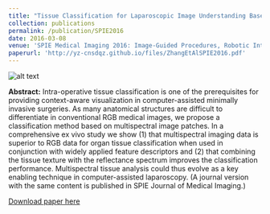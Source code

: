 ```yaml
---
title: "Tissue Classification for Laparoscopic Image Understanding Based on Multispectral Texture Analysis (oral)"
collection: publications
permalink: /publication/SPIE2016
date: 2016-03-08
venue: 'SPIE Medical Imaging 2016: Image-Guided Procedures, Robotic Interventions, and Modeling'
paperurl: 'http://yz-cnsdqz.github.io/files/ZhangEtAlSPIE2016.pdf'
---
```

![alt text](http://yz-cnsdqz.github.io/images/spie.png)<!-- .element height="30%" width="30%" -->

__Abstract:__ 
Intra-operative tissue classification is one of the prerequisites for providing context-aware visualization in computer-assisted minimally invasive surgeries. As many anatomical structures are difficult to differentiate in conventional RGB medical images, we propose a classification method based on multispectral image patches. In a comprehensive ex vivo study we show (1) that multispectral imaging data is superior to RGB data for organ tissue classification when used in conjunction with widely applied feature descriptors and (2) that combining the tissue texture with the reflectance spectrum improves the classification performance. Multispectral tissue analysis could thus evolve as a key enabling technique in computer-assisted laparoscopy.
(A journal version with the same content is published in SPIE Journal of Medical Imaging.)

[Download paper here](http://yz-cnsdqz.github.io/files/ZhangEtAlSPIE2016.pdf)
